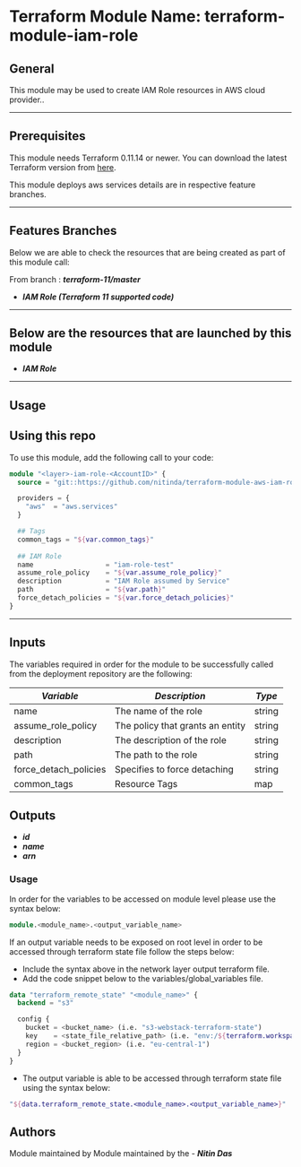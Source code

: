 # Terraform Module Name: terraform-module-iam-role


## General

This module may be used to create IAM Role resources in AWS cloud provider..

---


## Prerequisites

This module needs Terraform 0.11.14 or newer.
You can download the latest Terraform version from [here](https://www.terraform.io/downloads.html).

This module deploys aws services details are in respective feature branches.

---

## Features Branches

Below we are able to check the resources that are being created as part of this module call:

From branch : **_terraform-11/master_**

* **_IAM Role (Terraform 11 supported code)_**


---

## Below are the resources that are launched by this module

* **_IAM Role_**


---

## Usage

## Using this repo

To use this module, add the following call to your code:

```tf
module "<layer>-iam-role-<AccountID>" {
  source = "git::https://github.com/nitinda/terraform-module-aws-iam-role.git?ref=terraform-11/master"

  providers = {
    "aws"  = "aws.services"
  }

  ## Tags
  common_tags = "${var.common_tags}"
  
  ## IAM Role
  name                  = "iam-role-test"
  assume_role_policy    = "${var.assume_role_policy}"
  description           = "IAM Role assumed by Service"
  path                  = "${var.path}"
  force_detach_policies = "${var.force_detach_policies}"
}
```
---

## Inputs

The variables required in order for the module to be successfully called from the deployment repository are the following:


|         **_Variable_**          |         **_Description_**             |    **_Type_**    |
|---------------------------------|---------------------------------------|------------------|
| name                            | The name of the role                  | string           |
| assume_role_policy              | The policy that grants an entity      | string           |
| description                     | The description of the role           | string           |
| path                            | The path to the role                  | string           |
| force_detach_policies           | Specifies to force detaching          | string           |
| common_tags                     | Resource Tags                         | map              |



## Outputs

* **_id_** 
* **_name_** 
* **_arn_**




### Usage
In order for the variables to be accessed on module level please use the syntax below:

```tf
module.<module_name>.<output_variable_name>
```

If an output variable needs to be exposed on root level in order to be accessed through terraform state file follow the steps below:

- Include the syntax above in the network layer output terraform file.
- Add the code snippet below to the variables/global_variables file.

```tf
data "terraform_remote_state" "<module_name>" {
  backend = "s3"

  config {
    bucket = <bucket_name> (i.e. "s3-webstack-terraform-state")
    key    = <state_file_relative_path> (i.e. "env:/${terraform.workspace}/4_Networking/terraform.tfstate")
    region = <bucket_region> (i.e. "eu-central-1")
  }
}
```

- The output variable is able to be accessed through terraform state file using the syntax below:

```tf
"${data.terraform_remote_state.<module_name>.<output_variable_name>}"
```

## Authors
Module maintained by Module maintained by the - **_Nitin Das_**